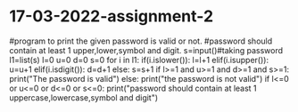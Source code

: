 # 17-03-2022-assignment-2
#program to print the given password is valid or not.
#password should contain at least 1 upper,lower,symbol and digit.
s=input()#taking password
l1=list(s)
l=0
u=0
d=0
s=0
for i in l1:
    if(i.islower()):
        l=l+1
    elif(i.isupper()):
        u=u+1
    elif(i.isdigit()):
        d=d+1
    else:
        s=s+1
if l>=1 and u>=1 and d>=1 and s>=1:
    print("The password is valid")
else:
    print("the password is not valid")
if l<=0 or u<=0 or d<=0 or s<=0:
    print("password should contain at least 1 uppercase,lowercase,symbol and digit")
